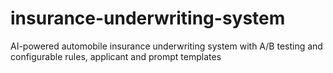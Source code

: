 # insurance-underwriting-system
AI-powered automobile insurance underwriting system with A/B testing and configurable rules, applicant and prompt templates
